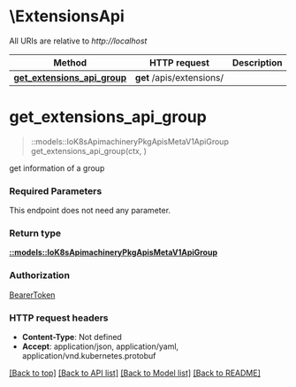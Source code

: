 # \ExtensionsApi

All URIs are relative to *http://localhost*

Method | HTTP request | Description
------------- | ------------- | -------------
[**get_extensions_api_group**](ExtensionsApi.md#get_extensions_api_group) | **get** /apis/extensions/ | 


# **get_extensions_api_group**
> ::models::IoK8sApimachineryPkgApisMetaV1ApiGroup get_extensions_api_group(ctx, )


get information of a group

### Required Parameters
This endpoint does not need any parameter.

### Return type

[**::models::IoK8sApimachineryPkgApisMetaV1ApiGroup**](io.k8s.apimachinery.pkg.apis.meta.v1.APIGroup.md)

### Authorization

[BearerToken](../README.md#BearerToken)

### HTTP request headers

 - **Content-Type**: Not defined
 - **Accept**: application/json, application/yaml, application/vnd.kubernetes.protobuf

[[Back to top]](#) [[Back to API list]](../README.md#documentation-for-api-endpoints) [[Back to Model list]](../README.md#documentation-for-models) [[Back to README]](../README.md)

